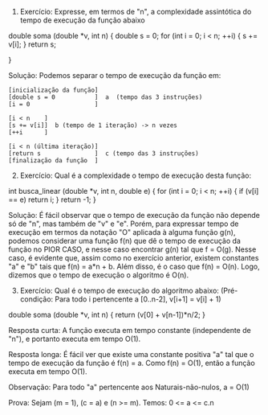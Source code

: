 
1. Exercício: Expresse, em termos de "n", a complexidade assintótica
do tempo de execução da função abaixo


double soma (double *v, int n)
{
    double s = 0;
    for (int i = 0; i < n; ++i)
    {
        s += v[i];
    }
    return s;

}


Solução: Podemos separar o tempo de execução da função em:

    [inicialização da função] 
    [double s = 0           ]  a  (tempo das 3 instruções)
    [i = 0                  ]

    [i < n    ]
    [s += v[i]]  b (tempo de 1 iteração) -> n vezes
    [++i      ]

    [i < n (última iteração)]
    [return s               ]  c (tempo das 3 instruções)
    [finalização da função  ]



2. Exercício: Qual é a complexidade o tempo de execução desta função:

int busca_linear (double *v, int n, double e)
{
    for (int i = 0; i < n; ++i)
    {
        if (v[i] == e) return i;
    }
    return -1;
}

Solução: É fácil observar que o tempo de execução da função não depende só de "n", 
mas também de  "v" e "e". Porém, para expressar tempo de execução em termos da 
notação "O" aplicada à alguma função g(n), podemos considerar uma função f(n)
que dê o tempo de execução da função no PIOR CASO, e nesse caso encontrar g(n)
tal que f = O(g). Nesse caso, é evidente que, assim como no exercício anterior, 
existem constantes "a" e "b" tais que f(n) = a*n + b. Além disso, é o caso que 
f(n) = O(n). Logo, dizemos que o tempo de execução o algoritmo é O(n).



3. Exercício: Qual é o tempo de execução do algoritmo abaixo: 
(Pré-condição: Para todo i pertencente a [0..n-2], v[i+1] = v[i] + 1)


double soma (double *v, int n)
{
    return (v[0] + v[n-1])*n/2;
}


Resposta curta: A função executa em tempo constante (independente de "n"), e 
portanto executa em tempo O(1).

Resposta longa: É fácil ver que existe uma constante positiva "a" tal que o 
tempo de execução da função é f(n) = a. Como f(n) = O(1), então a função 
executa em tempo O(1).

Observação: Para todo "a" pertencente aos Naturais-não-nulos, a = O(1)

Prova: Sejam (m = 1), (c = a) e (n >= m). Temos: 0 <= a <= c.n